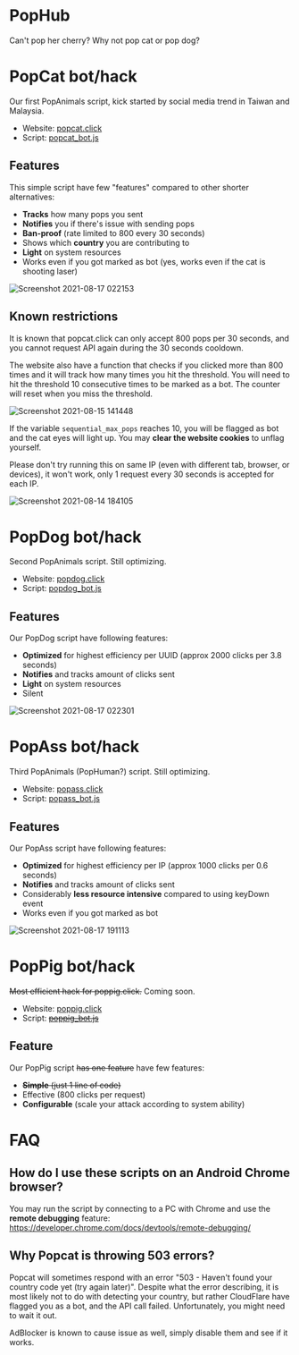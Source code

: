 # PopHub
Can't pop her cherry? Why not pop cat or pop dog?

# PopCat bot/hack
Our first PopAnimals script, kick started by social media trend in Taiwan and Malaysia.

* Website: [popcat.click](https://popcat.click/)
* Script: [popcat_bot.js](/popcat_bot.js)

## Features
This simple script have few "features" compared to other shorter alternatives:
* **Tracks** how many pops you sent
* **Notifies** you if there's issue with sending pops
* **Ban-proof** (rate limited to 800 every 30 seconds)
* Shows which **country** you are contributing to
* **Light** on system resources
* Works even if you got marked as bot (yes, works even if the cat is shooting laser)

![Screenshot 2021-08-17 022153](https://user-images.githubusercontent.com/14260598/129611627-5a98da4e-c049-4020-9862-9911785beb78.png)

## Known restrictions
It is known that popcat.click can only accept 800 pops per 30 seconds, and you cannot request API again during the 30 seconds cooldown. 

The website also have a function that checks if you clicked more than 800 times and it will track how many times you hit the threshold. You will need to hit the threshold 10 consecutive times to be marked as a bot. The counter will reset when you miss the threshold.

![Screenshot 2021-08-15 141448](https://user-images.githubusercontent.com/14260598/129469081-6dbda7c2-c5cb-46b1-8c11-0dc1601ae84d.png)

If the variable `sequential_max_pops` reaches 10, you will be flagged as bot and the cat eyes will light up. 
You may **clear the website cookies** to unflag yourself.

Please don't try running this on same IP (even with different tab, browser, or devices), it won't work, only 1 request every 30 seconds is accepted for each IP.

![Screenshot 2021-08-14 184105](https://user-images.githubusercontent.com/14260598/129443727-7e95a17c-06b9-49e7-894b-2d2da5ff8a25.png)

# PopDog bot/hack
Second PopAnimals script. Still optimizing.

* Website: [popdog.click](https://popdog.click/)
* Script: [popdog_bot.js](/popdog_bot.js)

## Features
Our PopDog script have following features:
* **Optimized** for highest efficiency per UUID (approx 2000 clicks per 3.8 seconds)
* **Notifies** and tracks amount of clicks sent
* **Light** on system resources
* Silent

![Screenshot 2021-08-17 022301](https://user-images.githubusercontent.com/14260598/129612530-ff081088-09f1-4ca4-97a4-a6cb1f341e73.png)

# PopAss bot/hack
Third PopAnimals (PopHuman?) script. Still optimizing.

* Website: [popass.click](https://popass.click/)
* Script: [popass_bot.js](/popass_bot.js)

## Features
Our PopAss script have following features:
* **Optimized** for highest efficiency per IP (approx 1000 clicks per 0.6 seconds)
* **Notifies** and tracks amount of clicks sent
* Considerably **less resource intensive** compared to using keyDown event
* Works even if you got marked as bot

![Screenshot 2021-08-17 191113](https://user-images.githubusercontent.com/14260598/129716707-755534d7-807e-4e6a-bf40-b651c2438137.png)

# PopPig bot/hack
~~Most efficient hack for poppig.click.~~ Coming soon.

* Website: [poppig.click](https://poppig.click/)
* Script: ~~[poppig_bot.js](/poppig_bot.js)~~

## Feature
Our PopPig script ~~has one feature~~ have few features:
* ~~**Simple** (just 1 line of code)~~
* Effective (800 clicks per request)
* **Configurable** (scale your attack according to system ability)

# FAQ

## How do I use these scripts on an Android Chrome browser?
You may run the script by connecting to a PC with Chrome and use the **remote debugging** feature:
https://developer.chrome.com/docs/devtools/remote-debugging/

## Why Popcat is throwing 503 errors?
Popcat will sometimes respond with an error "503 - Haven't found your country code yet (try again later)". Despite what the error describing, it is most likely not to do with detecting your country, but rather CloudFlare have flagged you as a bot, and the API call failed. Unfortunately, you might need to wait it out.

AdBlocker is known to cause issue as well, simply disable them and see if it works.
